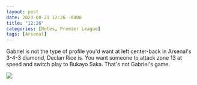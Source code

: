 ```yaml
---
layout: post
date: 2023-08-21 12:26 -0400
title: "12:26"
categories: [Notes, Premier League]
tags: [Arsenal]
---
```


Gabriel is not the type of profile you'd want at left center-back in Arsenal's 3-4-3 diamond, Declan Rice is. You want someone to attack zone 13 at speed and switch play to Bukayo Saka. That's not Gabriel's game.

![](https://i.imgur.com/19BY2gX.jpg)


